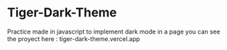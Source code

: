 # Tiger-Dark-Theme
Practice made in javascript to implement dark mode in a page 
you can see the proyect here :  tiger-dark-theme.vercel.app
